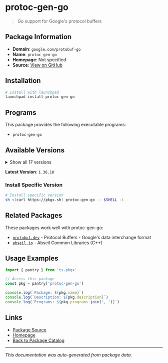 # protoc-gen-go

> Go support for Google's protocol buffers

## Package Information

- **Domain**: `google.com/protobuf-go`
- **Name**: `protoc-gen-go`
- **Homepage**: Not specified
- **Source**: [View on GitHub](https://github.com/pkgxdev/pantry/tree/main/projects/google.com/protobuf-go/package.yml)

## Installation

```bash
# Install with launchpad
launchpad install protoc-gen-go
```

## Programs

This package provides the following executable programs:

- `protoc-gen-go`

## Available Versions

<details>
<summary>Show all 17 versions</summary>

- `1.36.10`, `1.36.9`, `1.36.8`, `1.36.7`, `1.36.6`
- `1.36.5`, `1.36.4`, `1.36.3`, `1.36.2`, `1.36.1`
- `1.36.0`, `1.35.2`, `1.35.1`, `1.34.2`, `1.34.1`
- `1.34.0`, `1.33.0`

</details>

**Latest Version**: `1.36.10`

### Install Specific Version

```bash
# Install specific version
sh <(curl https://pkgx.sh) protoc-gen-go -- $SHELL -i
```

## Related Packages

These packages work well with protoc-gen-go:

- [`protobuf.dev`](../../protobuf.dev/index.md) - Protocol Buffers - Google's data interchange format
- [`abseil.io`](../../abseil.io/index.md) - Abseil Common Libraries (C++)

## Usage Examples

```typescript
import { pantry } from 'ts-pkgx'

// Access this package
const pkg = pantry['protoc-gen-go']

console.log(`Package: ${pkg.name}`)
console.log(`Description: ${pkg.description}`)
console.log(`Programs: ${pkg.programs.join(', ')}`)
```

## Links

- [Package Source](https://github.com/pkgxdev/pantry/tree/main/projects/google.com/protobuf-go/package.yml)
- [Homepage](#)
- [Back to Package Catalog](../../../package-catalog.md)

---

*This documentation was auto-generated from package data.*
